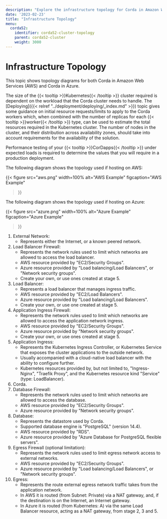 ```yaml
---
description: "Explore the infrastructure topology for Corda in Amazon Web Services (AWS) or Corda in Azure."
date: '2023-02-23'
title: "Infrastructure Topology"
menu:
  corda52:
    identifier: corda52-cluster-topology
    parent: corda52-cluster
    weight: 3000
---
```

# Infrastructure Topology

This topic shows topology diagrams for both Corda in Amazon Web Services (AWS) and Corda in Azure.

The size of the {{< tooltip >}}Kubernetes{{< /tooltip >}} cluster required is dependent on the workload that the Corda cluster needs to handle. The [Deploying]({{< relref "../deployment/deploying/_index.md" >}}) topic gives some guidance on initial resource requests/limits to apply to the Corda workers which, when combined with the number of replicas for each {{< tooltip >}}worker{{< /tooltip >}} type, can be used to estimate the total resources required in the Kubernetes cluster. The number of nodes in the cluster, and their distribution across availability zones, should take into account requirements for the availability of the solution.

Performance testing of your {{< tooltip >}}CorDapps{{< /tooltip >}} under expected loads is required to determine the values that you will require in a production deployment.

The following diagram shows the topology used if hosting on AWS:

{{<
  figure
  src="aws.png"
  width=100%
  alt="AWS Example"
  figcaption="AWS Example"
>}}

The following diagram shows the topology used if hosting on Azure:

{{<
  figure
  src="azure.png"
  width=100%
  alt="Azure Example"
  figcaption="Azure Example"
>}}

1. External Network:
    * Represents either the Internet, or a known peered network.
2. Load Balancer Firewall:
    * Represents the network rules used to limit which networks are allowed to access the load balancer.
    * AWS resource provided by "EC2/Security Groups".
    * Azure resource provided by "Load balancing/Load Balancers", or "Network security groups".
    * Create your own, or use ones created at stage 5.
3. Load Balancer:
    * Represents a load balancer that manages ingress traffic.
    * AWS resource provided by "EC2/Load Balancers".
    * Azure resource provided by "Load balancing/Load Balancers".
    * Create your own, or use one created at stage 5.
4. Application Ingress Firewall:
    * Represents the network rules used to limit which networks are allowed to access the application network ingress.
    * AWS resource provided by "EC2/Security Groups".
    * Azure resource provided by "Network security groups".
    * Create your own, or use ones created at stage 5.
5. Application Ingress:
    * Represents the Kubernetes Ingress Controller, or Kubernetes Service that exposes the cluster applications to the outside network.
    * Usually accompanied with a cloud-native load balancer with the ability to configure further.
    * Kubernetes resources provided by, but not limited to, "Ingress-Nginx", "Traefik Proxy", and the Kubernetes resource kind "Service" (type: LoadBalancer).
6. Corda.
7. Database Firewall:
    * Represents the network rules used to limit which networks are allowed to access the database.
    * AWS resource provided by "EC2/Security Groups".
    * Azure resource provided by "Network security groups".
8. Database:
    * Represents the datastore used by Corda.
    * Supported database engine is "PostgreSQL" (version 14.4).
    * AWS resource provided by "RDS".
    * Azure resource provided by "Azure Database for PostgreSQL flexible servers".
9. Egress Firewall (optional limitation):
    * Represents the network rules used to limit egress network access to external networks.
    * AWS resource provided by "EC2/Security Groups".
    * Azure resource provided by "Load balancing/Load Balancers", or "Network security groups".
10. Egress:
    * Represents the route external egress network traffic takes from the application network.
    * In AWS it is routed (from Subnet: Private) via a NAT gateway, and, if the destination is on the Internet, an Internet gateway.
    * In Azure it is routed (from Kubernetes: A) via the same Load Balancer resource, acting as a NAT gateway, from stage 2, 3 and 5.
